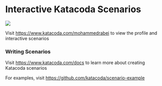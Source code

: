 # Interactive Katacoda Scenarios

[![](http://shields.katacoda.com/katacoda/mohammedrabei/count.svg)](https://www.katacoda.com/mohammedrabei "Get your profile on Katacoda.com")

Visit https://www.katacoda.com/mohammedrabei to view the profile and interactive scenarios

### Writing Scenarios
Visit https://www.katacoda.com/docs to learn more about creating Katacoda scenarios

For examples, visit https://github.com/katacoda/scenario-example
